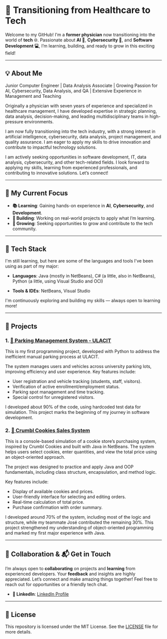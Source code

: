 # 🚀 Transitioning from Healthcare to Tech

Welcome to my GitHub! I'm a **former physician** now transitioning into the world of **tech** 🌐. 
Passionate about **AI 🤖**, **Cybersecurity 🔐**, and **Software Development 💻**, I’m learning, building, and ready to grow in this exciting field! 

---

## 💡 About Me

Junior Computer Engineer | Data Analysis Associate | Growing Passion for AI, Cybersecurity, Data Analysis, and QA | Extensive Experience in Management and Teaching

Originally a physician with seven years of experience and specialized in healthcare management, I have developed expertise in strategic planning, data analysis, decision-making, and leading multidisciplinary teams in high-pressure environments.

I am now fully transitioning into the tech industry, with a strong interest in artificial intelligence, cybersecurity, data analysis, project management, and quality assurance. I am eager to apply my skills to drive innovation and contribute to impactful technology solutions.

I am actively seeking opportunities in software development, IT, data analysis, cybersecurity, and other tech-related fields. I look forward to applying my skills, learning from experienced professionals, and contributing to innovative solutions. Let’s connect!

---

## 🔎 My Current Focus

- **📚 Learning**: Gaining hands-on experience in **AI**, **Cybersecurity**, and **Development**.
- **🔨 Building**: Working on real-world projects to apply what I’m learning.
- **🌱 Growing**: Seeking opportunities to grow and contribute to the tech community.

---

## 🧰 Tech Stack
I'm still learning, but here are some of the languages and tools I've been using as part of my major:

- **Languages**: Java (mostly in NetBeans), C# (a little, also in NetBeans), Python (a little, using Visual Studio and OCI)

- **Tools & IDEs**: NetBeans, Visual Studio

I'm continuously exploring and building my skills — always open to learning more!

---

## 📂 Projects

### 1. [🚗 Parking Management System - ULACIT](https://github.com/aleNu93/Gestion-Parqueo-Ulacit.git)

This is my first programming project, developed with Python to address the inefficient manual parking process at ULACIT. 

The system manages users and vehicles across university parking lots, improving efficiency and user experience. Key features include:

- User registration and vehicle tracking (students, staff, visitors).
- Verification of active enrollment/employment status.
- Parking spot management and time tracking.
- Special control for unregistered visitors.

I developed about 90% of the code, using hardcoded test data for simulation. This project marks the beginning of my journey in software development.

### 2. [🍪 Crumbl Cookies Sales System](https://github.com/aleNu93/Crumbl_Cookies_Sales_System.git)  

This is a console-based simulation of a cookie store’s purchasing system, inspired by Crumbl Cookies and built with Java in NetBeans. The system helps users select cookies, enter quantities, and view the total price using an object-oriented approach.

The project was designed to practice and apply Java and OOP fundamentals, including class structure, encapsulation, and method logic.

Key features include:

- Display of available cookies and prices.  
- User-friendly interface for selecting and editing orders.  
- Real-time calculation of total price.  
- Purchase confirmation with order summary.  

I developed around 70% of the system, including most of the logic and structure, while my teammate José contributed the remaining 30%. This project strengthened my understanding of object-oriented programming and marked my first major experience with Java.

---

## 🤝 Collaboration & 📬 Get in Touch

I’m always open to **collaborating** on projects and **learning** from experienced developers. Your **feedback** and insights are highly appreciated. 
Let’s connect and make amazing things together! Feel free to reach out for opportunities or a friendly tech chat.

- **🔗 LinkedIn**: [LinkedIn Profile](https://www.linkedin.com/in/javier-ale-nu/)


---

## 📜 License

This repository is licensed under the MIT License. See the [LICENSE](LICENSE) file for more details.
